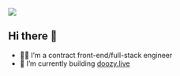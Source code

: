 [![](https://www.codewars.com/users/chrisfrancis27/badges/small)](https://www.codewars.com/users/chrisfrancis27)

## Hi there 👋

* 👨‍💻 I’m a contract front-end/full-stack engineer
* 🔭 I’m currently building [doozy.live](https://doozy.live)
